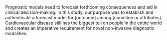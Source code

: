 Prognostic models need to forecast forthcoming consequences and aid in clinical decision-making. In this study, our purpose was to establish and authenticate a forecast model for
[outcome] among [condition or attributes]. 
Cardiovascular disease still has the biggest toll on people in the entire world and creates an imperative requirement for novel non-invasive diagnostic modalities.
